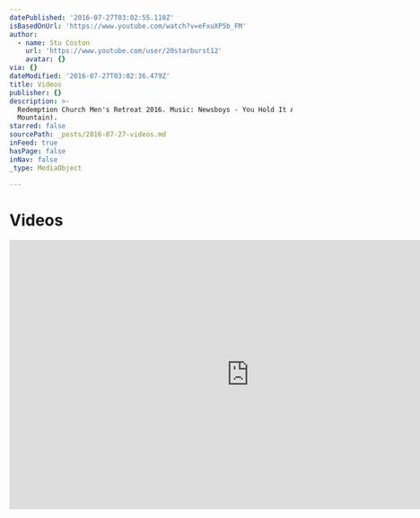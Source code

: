 ```yaml
---
datePublished: '2016-07-27T03:02:55.110Z'
isBasedOnUrl: 'https://www.youtube.com/watch?v=eFxuXP5b_FM'
author:
  - name: Stu Coston
    url: 'https://www.youtube.com/user/20starburst12'
    avatar: {}
via: {}
dateModified: '2016-07-27T03:02:36.479Z'
title: Videos
publisher: {}
description: >-
  Redemption Church Men's Retreat 2016. Music: Newsboys - You Hold It All (Every
  Mountain).
starred: false
sourcePath: _posts/2016-07-27-videos.md
inFeed: true
hasPage: false
inNav: false
_type: MediaObject

---
```

# Videos

<iframe src="https://cdn.embedly.com/widgets/media.html?src=https%3A%2F%2Fwww.youtube.com%2Fembed%2FeFxuXP5b_FM%3Ffeature%3Doembed&amp;url=http%3A%2F%2Fwww.youtube.com%2Fwatch%3Fv%3DeFxuXP5b_FM&amp;image=https%3A%2F%2Fi.ytimg.com%2Fvi%2FeFxuXP5b_FM%2Fhqdefault.jpg&amp;key=b7d04c9b404c499eba89ee7072e1c4f7&amp;type=text%2Fhtml&amp;schema=youtube" width="854" height="480" scrolling="no" frameborder="0" allowfullscreen="" style=""></iframe>